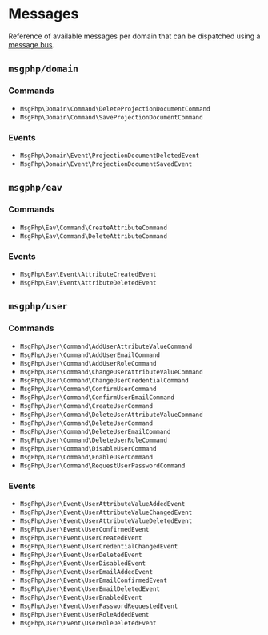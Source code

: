 # Messages

Reference of available messages per domain that can be dispatched using a [message bus](../message-driven/message-bus.md).

<!--ref-start:messages-->
## `msgphp/domain`

### Commands

- `MsgPhp\Domain\Command\DeleteProjectionDocumentCommand`
- `MsgPhp\Domain\Command\SaveProjectionDocumentCommand`

### Events

- `MsgPhp\Domain\Event\ProjectionDocumentDeletedEvent`
- `MsgPhp\Domain\Event\ProjectionDocumentSavedEvent`

## `msgphp/eav`

### Commands

- `MsgPhp\Eav\Command\CreateAttributeCommand`
- `MsgPhp\Eav\Command\DeleteAttributeCommand`

### Events

- `MsgPhp\Eav\Event\AttributeCreatedEvent`
- `MsgPhp\Eav\Event\AttributeDeletedEvent`

## `msgphp/user`

### Commands

- `MsgPhp\User\Command\AddUserAttributeValueCommand`
- `MsgPhp\User\Command\AddUserEmailCommand`
- `MsgPhp\User\Command\AddUserRoleCommand`
- `MsgPhp\User\Command\ChangeUserAttributeValueCommand`
- `MsgPhp\User\Command\ChangeUserCredentialCommand`
- `MsgPhp\User\Command\ConfirmUserCommand`
- `MsgPhp\User\Command\ConfirmUserEmailCommand`
- `MsgPhp\User\Command\CreateUserCommand`
- `MsgPhp\User\Command\DeleteUserAttributeValueCommand`
- `MsgPhp\User\Command\DeleteUserCommand`
- `MsgPhp\User\Command\DeleteUserEmailCommand`
- `MsgPhp\User\Command\DeleteUserRoleCommand`
- `MsgPhp\User\Command\DisableUserCommand`
- `MsgPhp\User\Command\EnableUserCommand`
- `MsgPhp\User\Command\RequestUserPasswordCommand`

### Events

- `MsgPhp\User\Event\UserAttributeValueAddedEvent`
- `MsgPhp\User\Event\UserAttributeValueChangedEvent`
- `MsgPhp\User\Event\UserAttributeValueDeletedEvent`
- `MsgPhp\User\Event\UserConfirmedEvent`
- `MsgPhp\User\Event\UserCreatedEvent`
- `MsgPhp\User\Event\UserCredentialChangedEvent`
- `MsgPhp\User\Event\UserDeletedEvent`
- `MsgPhp\User\Event\UserDisabledEvent`
- `MsgPhp\User\Event\UserEmailAddedEvent`
- `MsgPhp\User\Event\UserEmailConfirmedEvent`
- `MsgPhp\User\Event\UserEmailDeletedEvent`
- `MsgPhp\User\Event\UserEnabledEvent`
- `MsgPhp\User\Event\UserPasswordRequestedEvent`
- `MsgPhp\User\Event\UserRoleAddedEvent`
- `MsgPhp\User\Event\UserRoleDeletedEvent`

<!--ref-end:messages-->
